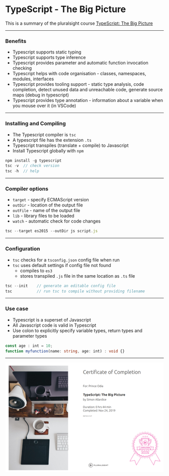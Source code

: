 # TypeScript - The Big Picture

This is a summary of the pluralsight course [TypeScript: The Big Picture][1]

***

### Benefits
+ Typescript supports static typing
+ Typescript supports type inference
+ Typescript provides parameter and automatic function invocation checking
+ Typescript helps with code organisation - classes, namespaces, 
  modules, interfaces
+ Typescript provides tooling support - static type analysis,
  code completion, detect unused data and unreachable code,
  generate source maps (debug in typescript)
+ Typescript provides type annotation - information about a variable
  when you mouse over it (in VSCode)
  
***

### Installing and Compiling
+ The Typescript compiler is `tsc`
+ A typescript file has the extension `.ts`
+ Typescript transpiles (translate + compile) to Javascript
+ Install Typescript globally with `npm`

```TypeScript
npm install -g typescript
tsc -v  // check version
tsc -h  // help
```

***

### Compiler options
+ `target` - specify ECMAScript version
+ `outDir` - location of the output file
+ `outFile` - name of the output file
+ `lib` - library files to be loaded
+ `watch` - automatic check for code changes

```TypeScript
tsc --target es2015 --outDir js script.js
```

***

### Configuration
+ `tsc` checks for a `tsconfig.json` config file when run
+ `tsc` uses default settings if config file not found
  + compiles to `es3`
  + stores transpiled `.js` file in the same location as `.ts` file
  

```TypeScript
tsc --init    // generate an editable config file
tsc           // run tsc to compile without providing filename
```

***

### Use case
+ Typescript is a superset of Javascript
+ All Javascript code is valid in Typescript
+ Use colon to explicitly specify variable types, return types
  and parameter types

```TypeScript
const age : int = 10;
function myfunction(name: string, age: int) : void {}
```

***

![big-picture-certification](typescript1.png)


[1]: https://www.pluralsight.com/courses/typescript-big-picture
